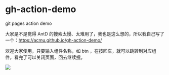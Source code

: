# gh-action-demo

git pages action demo

大家是不是觉得 AntD 的搜索太慢、太难用了，我也是这么想的，所以我自己写了一个：https://acmu.github.io/gh-action-demo/

欢迎大家使用，只要输入组件名称，如 btn ，在按回车，就可以跳转到对应组件，看完了可以关闭页面，回去继续搜。

![](https://imgkr.cn-bj.ufileos.com/10477fd6-2877-4428-bbcb-5d64aba381bd.png)

